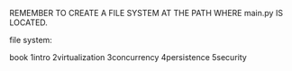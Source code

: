 REMEMBER TO CREATE A FILE SYSTEM AT THE PATH WHERE main.py IS LOCATED.

file system:

book
  1intro
  2virtualization
  3concurrency
  4persistence
  5security
